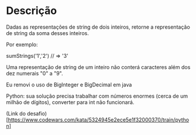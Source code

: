# Descrição
Dadas as representações de string de dois inteiros, retorne a representação de string da soma desses inteiros.

Por exemplo:

sumStrings('1','2') // => '3'

Uma representação de string de um inteiro não conterá caracteres além dos dez numerais "0" a "9".

Eu removi o uso de BigInteger e BigDecimal em java

Python: sua solução precisa trabalhar com números enormes (cerca de um milhão de dígitos), converter para int não funcionará.

(Link do desafio)[https://www.codewars.com/kata/5324945e2ece5e1f32000370/train/python]